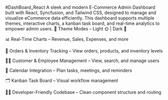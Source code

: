 #DashBoard_React
A sleek and modern E-Commerce Admin Dashboard built with React, Syncfusion, and Tailwind CSS, designed to manage and visualize eCommerce data efficiently. This dashboard supports multiple themes, interactive charts, a kanban task board, and real-time analytics to empower admin users.
🎨 Theme Modes – Light 🌞 | Dark 🌚 

📊 Real-Time Charts – Revenue, Sales, Expenses, and more

🧾 Orders & Inventory Tracking – View orders, products, and inventory levels

🧑‍💼 Customer & Employee Management – View, search, and manage users

📅 Calendar Integration – Plan tasks, meetings, and reminders

🗂️ Kanban Task Board – Visual workflow management

🧑‍💻 Developer-Friendly Codebase – Clean component structure and routing
